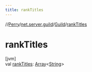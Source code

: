 ```yaml
---
title: rankTitles
---
```

//[Perry](../../../index.html)/[net.server.guild](../index.html)/[Guild](index.html)/[rankTitles](rank-titles.html)



# rankTitles



[jvm]\
val [rankTitles](rank-titles.html): [Array](https://kotlinlang.org/api/latest/jvm/stdlib/kotlin/-array/index.html)<[String](https://kotlinlang.org/api/latest/jvm/stdlib/kotlin/-string/index.html)>




